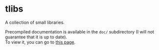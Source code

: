 # tlibs
A collection of small libraries.

Precompiled documentation is available in the `doc/` subdirectory
(I will not guarantee that it is up to date).\
To view it, you can go to [this page](https://htmlpreview.github.io/?https://github.com/T0mstone/tlibs/blob/master/doc/bi_result/index.html).